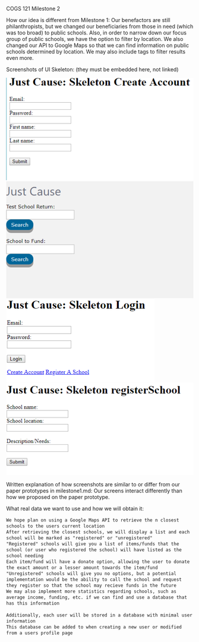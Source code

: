 
COGS 121 Milestone 2

How our idea is different from Milestone 1:
Our benefactors are still philanthropists, but we changed our beneficiaries from those in need (which was too broad) to public schools. Also, in order to narrow down our focus group of public schools, we have the option to filter by location. We also changed our API to Google Maps so that we can find information on public schools determined by location. We may also include tags to filter results even more.

Screenshots of UI Skeleton: (they must be embedded here, not linked)

![](createAccount.png)
![](home.png)
![](login.png)
![](registerSchool.png)

Written explanation of how screenshots are similar to or differ from our paper prototypes in milestone1.md:
Our screens interact differently than how we proposed on the paper prototype.

What real data we want to use and how we will obtain it:
	
	We hope plan on using a Google Maps API to retrieve the n closest schools to the users current location
	After retrieving the closest schools, we will display a list and each school will be marked as "registered" or "unregistered"
	"Registered" schools will give you a list of items/funds that the school (or user who registered the school) will have listed as the school needing
	Each item/fund will have a donate option, allowing the user to donate the exact amount or a lesser amount towards the item/fund
	"Unregistered" schools will give you no options, but a potential implementation would be the ability to call the school and request they register so that the school may recieve funds in the future
	We may also implement more statistics regarding schools, such as average income, funding, etc. if we can find and use a database that has this information

	Additionally, each user will be stored in a database with minimal user information
	This database can be added to when creating a new user or modified from a users profile page
